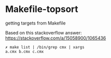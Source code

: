 # Makefile-topsort
getting targets from Makefile

Based on this stackoverflow answer: https://stackoverflow.com/a/15058900/1065436

```
✗ make list | /bin/grep cmx | xargs
a.cmx b.cmx c.cmx

```
